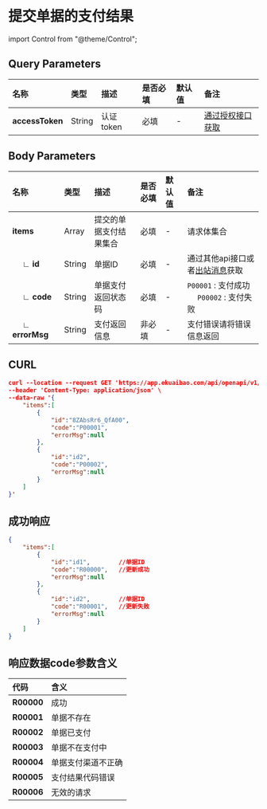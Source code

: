 # 提交单据的支付结果

import Control from "@theme/Control";

<Control
method="POST"
url="/api/openapi/v1/paymentResults"
/>

## Query Parameters

| 名称 | 类型 | 描述 | 是否必填 | 默认值 | 备注 |
| :--- | :--- | :--- | :--- |:--- | :--- |
| **accessToken** | String | 认证token | 必填 | - | [通过授权接口获取](/docs/open-api/getting-started/auth) |

## Body Parameters

| 名称 | 类型 | 描述 | 是否必填 | 默认值 | 备注 |
| :--- | :--- | :--- | :--- |:--- | :--- |
| **items**              | Array | 提交的单据支付结果集合  | 必填  | - | 请求体集合 |
| **&emsp; ∟ id**       | String | 单据ID              | 必填  | - | 通过其他api接口或者[出站消息](/docs/open-api/outbound-message/outbound-new)获取 |
| **&emsp; ∟ code**     | String | 单据支付返回状态码     | 必填  | - | `P00001` : 支付成功 &emsp; `P00002` : 支付失败 |
| **&emsp; ∟ errorMsg** | String | 支付返回信息          | 非必填 | - | 支付错误请将错误信息返回 |

## CURL
```json
curl --location --request GET 'https://app.ekuaibao.com/api/openapi/v1/paymentResults?accessToken=TNQbsyYQV80I00' \
--header 'Content-Type: application/json' \
--data-raw '{
	"items":[
		{
			"id":"8ZAbsRr6_QfA00",
			"code":"P00001",
			"errorMsg":null
		},
		{
			"id":"id2",
			"code":"P00002",
			"errorMsg":null
		}
	]
}'
```

## 成功响应
```json
{
	"items":[
		{
			"id":"id1",        //单据ID
			"code":"R00000",   //更新成功
			"errorMsg":null
		},
		{
			"id":"id2",        //单据ID
			"code":"R00001",   //更新失败
			"errorMsg":null
		}
	]
}
```

## 响应数据code参数含义
| 代码 | 含义 | 
| :--- | :--- | 
| **R00000** | 成功             |
| **R00001** | 单据不存在        |
| **R00002** | 单据已支付        |
| **R00003** | 单据不在支付中     |
| **R00004** | 单据支付渠道不正确  |
| **R00005** | 支付结果代码错误    |
| **R00006** | 无效的请求         |
